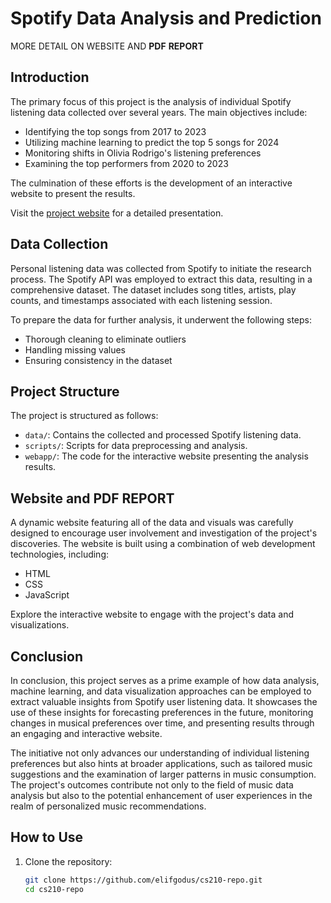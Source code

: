 # Spotify Data Analysis and Prediction

MORE DETAIL ON WEBSITE AND **PDF** **REPORT**


## Introduction

The primary focus of this project is the analysis of individual Spotify listening data collected over several years. The main objectives include:

- Identifying the top songs from 2017 to 2023
- Utilizing machine learning to predict the top 5 songs for 2024
- Monitoring shifts in Olivia Rodrigo's listening preferences
- Examining the top performers from 2020 to 2023

The culmination of these efforts is the development of an interactive website to present the results.

Visit the [project website](https://elifgodus.github.io/cs210-repo/) for a detailed presentation.

## Data Collection

Personal listening data was collected from Spotify to initiate the research process. The Spotify API was employed to extract this data, resulting in a comprehensive dataset. The dataset includes song titles, artists, play counts, and timestamps associated with each listening session.

To prepare the data for further analysis, it underwent the following steps:

- Thorough cleaning to eliminate outliers
- Handling missing values
- Ensuring consistency in the dataset

## Project Structure

The project is structured as follows:

- `data/`: Contains the collected and processed Spotify listening data.
- `scripts/`: Scripts for data preprocessing and analysis.
- `webapp/`: The code for the interactive website presenting the analysis results.

## Website and PDF REPORT

A dynamic website featuring all of the data and visuals was carefully designed to encourage user involvement and investigation of the project's discoveries. The website is built using a combination of web development technologies, including:

- HTML
- CSS
- JavaScript

Explore the interactive website to engage with the project's data and visualizations.

## Conclusion

In conclusion, this project serves as a prime example of how data analysis, machine learning, and data visualization approaches can be employed to extract valuable insights from Spotify user listening data. It showcases the use of these insights for forecasting preferences in the future, monitoring changes in musical preferences over time, and presenting results through an engaging and interactive website.

The initiative not only advances our understanding of individual listening preferences but also hints at broader applications, such as tailored music suggestions and the examination of larger patterns in music consumption. The project's outcomes contribute not only to the field of music data analysis but also to the potential enhancement of user experiences in the realm of personalized music recommendations.
 
## How to Use

1. Clone the repository:

   ```bash
   git clone https://github.com/elifgodus/cs210-repo.git
   cd cs210-repo
